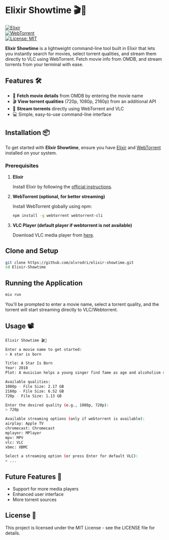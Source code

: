 # Elixir Showtime 🎬🚀  

[![Elixir](https://img.shields.io/badge/Made%20with-Elixir-4B275F.svg?style=for-the-badge&logo=elixir)](https://elixir-lang.org)  
[![WebTorrent](https://img.shields.io/badge/Powered%20by-WebTorrent-DD4B39?style=for-the-badge&logo=webtorrent)](https://webtorrent.io/)  
[![License: MIT](https://img.shields.io/badge/License-MIT-blue.svg?style=for-the-badge)](https://opensource.org/licenses/MIT)  

**Elixir Showtime** is a lightweight command-line tool built in Elixir that lets you instantly search for movies, select torrent qualities, and stream them directly to VLC using WebTorrent. Fetch movie info from OMDB, and stream torrents from your terminal with ease.  

## Features 🛠️  
- 🎥 **Fetch movie details** from OMDB by entering the movie name  
- 🎬 **View torrent qualities** (720p, 1080p, 2160p) from an additional API 
- 🔗 **Stream torrents** directly using WebTorrent and VLC  
- 💻 Simple, easy-to-use command-line interface  

## Installation 📦  
To get started with **Elixir Showtime**, ensure you have [Elixir](https://elixir-lang.org/install.html) and [WebTorrent](https://webtorrent.io/) installed on your system.

### Prerequisites  
1. **Elixir**
   
   Install Elixir by following the [official instructions](https://elixir-lang.org/install.html).  

3. **WebTorrent (optional, for better streaming)**
   
   Install WebTorrent globally using npm:  
   ```bash
   npm install -g webtorrent webtorrent-cli
   ```

4. **VLC Player (default player if webtorrent is not available)**

   Download VLC media player from [here](https://get.videolan.org/vlc/3.0.21/win64/vlc-3.0.21-win64.exe).

## Clone and Setup
```bash
git clone https://github.com/alvrodri/elixir-showtime.git
cd Elixir-Showtime
```

## Running the Application
```bash
mix run
```

You'll be prompted to enter a movie name, select a torrent quality, and the torrent will start streaming directly to VLC/Webtorrent.

## Usage 📽️

```bash
Elixir Showtime 🎬🚀

Enter a movie name to get started:
> A star is born

Title: A Star Is Born
Year: 2018
Plot: A musician helps a young singer find fame as age and alcoholism send his own career into a downward spiral.

Available qualities:
1080p - File Size: 2.17 GB
2160p - File Size: 6.52 GB
720p - File Size: 1.13 GB

Enter the desired quality (e.g., 1080p, 720p):
> 720p

Available streaming options (only if webtorrent is available):
airplay: Apple TV
chromecast: Chromecast
mplayer: MPlayer
mpv: MPV
vlc: VLC
xbmc: XBMC

Select a streaming option (or press Enter for default VLC):
> ...
```

## Future Features 🔮

- Support for more media players
- Enhanced user interface
- More torrent sources
  
## License 📝
This project is licensed under the MIT License - see the LICENSE file for details.
